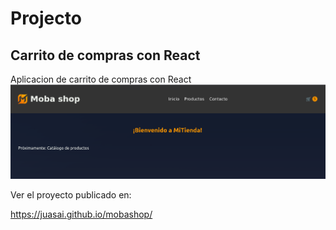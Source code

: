 # Projecto
## Carrito de compras con React

Aplicacion de carrito de compras con React
![previsualizacion](preview.png)

Ver el proyecto publicado en:

https://juasai.github.io/mobashop/
